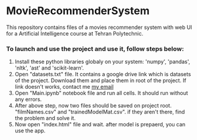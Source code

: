 # MovieRecommenderSystem
This repository contains files of a movies recommender system with web UI for a Artificial Intelligence course at Tehran Polytechnic.


### To launch and use the project and use it, follow steps below:

1. Install these python libraries globaly on your system: 'numpy', 'pandas', 'nltk', 'ast' and 'scikit-learn'.
2. Open "datasets.txt" file. It contains a google drive link which is datasets of the project. Download them and place them in root of the project. If link doesn't works, contact me [my email](amrghasemi1380@gmail.com)
3.  Open "Main.ipynb" notebook file and run all cells. It should run without any errors.
4.  After above step, now two files should be saved on project root. "filmNames.csv" and "trainedModelMat.csv". if they aren't there, find the problem and solve it.
5.  Now open "index.html" file and wait. after model is prepaerd, you can use the app.
